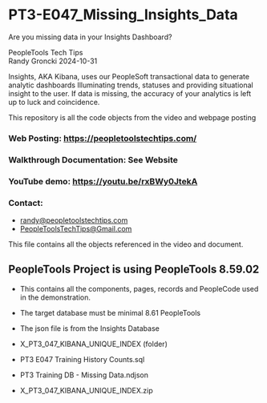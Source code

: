 # PT3-E047_Missing_Insights_Data
Are you missing data in your Insights Dashboard?

PeopleTools Tech Tips    
Randy Groncki	2024-10-31

Insights, AKA Kibana, uses our PeopleSoft transactional data to generate analytic dashboards Illuminating trends, statuses and providing situational insight to the user.
If data is missing, the accuracy of your analytics is left up to luck and coincidence.

This repository is all the code objects from the video and webpage posting

### Web Posting: https://peopletoolstechtips.com/

### Walkthrough Documentation: See Website

### YouTube demo: https://youtu.be/rxBWy0JtekA

### Contact:  
* randy@peopletoolstechtips.com  
* PeopleToolsTechTips@Gmail.com

This file contains all the objects referenced in the video and document.

## PeopleTools Project is using PeopleTools 8.59.02
  * This contains all the components, pages, records and PeopleCode used in the demonstration.
  * The target database must be minimal 8.61 PeopleTools
  * The json file is from the Insights Database

* X_PT3_047_KIBANA_UNIQUE_INDEX (folder)
* PT3 E047 Training History Counts.sql
* PT3 Training DB - Missing Data.ndjson
* X_PT3_047_KIBANA_UNIQUE_INDEX.zip

